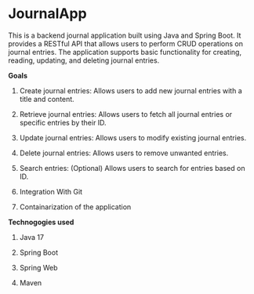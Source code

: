 # JournalApp

This is a backend journal application built using Java and Spring Boot. It provides a RESTful API that allows users to perform CRUD operations on journal entries. The application supports basic functionality for creating, reading, updating, and deleting journal entries.

**Goals**

1. Create journal entries: Allows users to add new journal entries with a title and content.

2. Retrieve journal entries: Allows users to fetch all journal entries or specific entries by their ID.
    
3. Update journal entries: Allows users to modify existing journal entries.
    
4. Delete journal entries: Allows users to remove unwanted entries.
    
5. Search entries: (Optional) Allows users to search for entries based on ID.

6. Integration With Git

7. Containarization of the application

**Technogogies used**

1. Java 17

2. Spring Boot

3. Spring Web

4. Maven